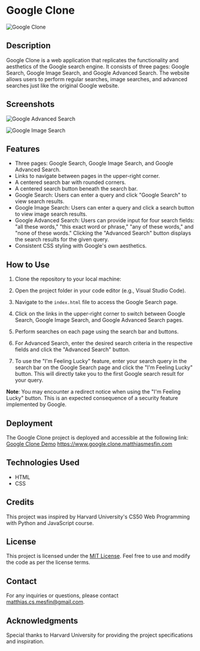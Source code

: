 # Google Clone

![Google Clone](https://matthiasmesfin.com/Screenshots/EDX_Project_0/Screenshot_project_0_home_page.png)

## Description

Google Clone is a web application that replicates the functionality and aesthetics of the Google search engine. It consists of three pages: Google Search, Google Image Search, and Google Advanced Search. The website allows users to perform regular searches, image searches, and advanced searches just like the original Google website.

## Screenshots

![Google Advanced Search](https://matthiasmesfin.com/Screenshots/EDX_Project_0/Screenshot_project_0_advanced_search_page.png)

![Google Image Search](https://matthiasmesfin.com/Screenshots/EDX_Project_0/Screenshot_project_0_image_search_page.png)

## Features

- Three pages: Google Search, Google Image Search, and Google Advanced Search.
- Links to navigate between pages in the upper-right corner.
- A centered search bar with rounded corners.
- A centered search button beneath the search bar.
- Google Search: Users can enter a query and click "Google Search" to view search results.
- Google Image Search: Users can enter a query and click a search button to view image search results.
- Google Advanced Search: Users can provide input for four search fields: "all these words," "this exact word or phrase," "any of these words," and "none of these words." Clicking the "Advanced Search" button displays the search results for the given query.
- Consistent CSS styling with Google's own aesthetics.

## How to Use

1. Clone the repository to your local machine:

2. Open the project folder in your code editor (e.g., Visual Studio Code).

3. Navigate to the `index.html` file to access the Google Search page.

4. Click on the links in the upper-right corner to switch between Google Search, Google Image Search, and Google Advanced Search pages.

5. Perform searches on each page using the search bar and buttons.

6. For Advanced Search, enter the desired search criteria in the respective fields and click the "Advanced Search" button.

7. To use the "I'm Feeling Lucky" feature, enter your search query in the search bar on the Google Search page and click the "I'm Feeling Lucky" button. This will directly take you to the first Google search result for your query.

**Note**: You may encounter a redirect notice when using the "I'm Feeling Lucky" button. This is an expected consequence of a security feature implemented by Google.

## Deployment

The Google Clone project is deployed and accessible at the following link: 
[Google Clone Demo](https://www.google.clone.matthiasmesfin.com/)
https://www.google.clone.matthiasmesfin.com
## Technologies Used

- HTML
- CSS

## Credits

This project was inspired by Harvard University's CS50 Web Programming with Python and JavaScript course.

## License

This project is licensed under the [MIT License](https://opensource.org/licenses/MIT). Feel free to use and modify the code as per the license terms.

## Contact

For any inquiries or questions, please contact [matthias.cs.mesfin@gmail.com](mailto:matthias.cs.mesfin@gmail.com).

## Acknowledgments

Special thanks to Harvard University for providing the project specifications and inspiration.
